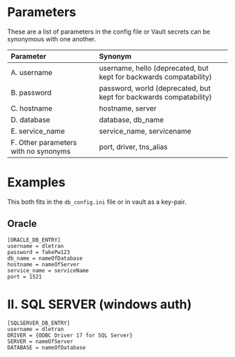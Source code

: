 # Parameters
These are a list of parameters in the config file or Vault secrets can be 
synonymous with one another.

Parameter | Synonym
:----- | :-----
A. username | username, hello (deprecated, but kept for backwards compatability)
B. password | password, world (deprecated, but kept for backwards compatability)
C. hostname | hostname, server
D. database | database, db_name
E. service_name | service_name, servicename
F. Other parameters with no synonyms | port, driver, tns_alias

# Examples
This both fits in the `db_config.ini` file or in vault as a key-pair.
## Oracle
```
[ORACLE_DB_ENTRY] 
username = dletran
password = fakePw123
db_name = nameOfDatabase
hostname = nameOfServer
service_name = serviceName
port = 1521
```
# II. SQL SERVER (windows auth)
```
[SQLSERVER_DB_ENTRY]
username = dletran
DRIVER = {ODBC Driver 17 for SQL Server}
SERVER = nameOfServer
DATABASE = nameOfDatabase
```
